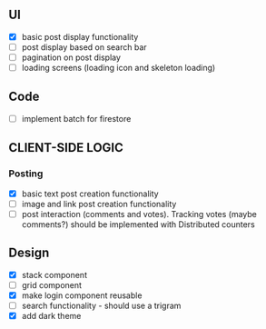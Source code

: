 ## UI

- [x] basic post display functionality
- [ ] post display based on search bar
- [ ] pagination on post display
- [ ] loading screens (loading icon and skeleton loading)

## Code

- [ ] implement batch for firestore

## CLIENT-SIDE LOGIC

### Posting

- [x] basic text post creation functionality
- [ ] image and link post creation functionality
- [ ] post interaction (comments and votes). Tracking votes (maybe comments?) should be implemented with Distributed counters

## Design

- [x] stack component
- [ ] grid component
- [x] make login component reusable
- [ ] search functionality - should use a trigram
- [x] add dark theme

